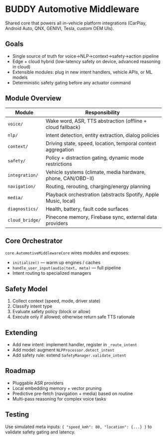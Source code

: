 # BUDDY Automotive Middleware

Shared core that powers all in-vehicle platform integrations (CarPlay, Android Auto, QNX, GENIVI, Tesla, custom OEM UIs).

## Goals
- Single source of truth for voice→NLP→context→safety→action pipeline
- Edge + cloud hybrid (low-latency safety on device, advanced reasoning in cloud)
- Extensible modules: plug in new intent handlers, vehicle APIs, or ML models
- Deterministic safety gating before any actuator command

## Module Overview
| Module | Responsibility |
|--------|----------------|
| `voice/` | Wake word, ASR, TTS abstraction (offline + cloud fallback) |
| `nlp/` | Intent detection, entity extraction, dialog policies |
| `context/` | Driving state, speed, location, temporal context aggregation |
| `safety/` | Policy + distraction gating, dynamic mode restrictions |
| `integration/` | Vehicle systems (climate, media hardware, phone, CAN/OBD-II) |
| `navigation/` | Routing, rerouting, charging/energy planning |
| `media/` | Playback orchestration (abstracts Spotify, Apple Music, local) |
| `diagnostics/` | Health, battery, fault code surfaces |
| `cloud_bridge/` | Pinecone memory, Firebase sync, external data providers |

## Core Orchestrator
`core.AutomotiveMiddlewareCore` wires modules and exposes:
- `initialize()` — warm up engines / caches
- `handle_user_input(audio|text, meta)` — full pipeline
- Intent routing to specialized managers

## Safety Model
1. Collect context (speed, mode, driver state)
2. Classify intent type
3. Evaluate safety policy (block or allow)
4. Execute only if allowed; otherwise return safe TTS rationale

## Extending
- Add new intent: implement handler, register in `_route_intent`
- Add model: augment `NLPProcessor.detect_intent`
- Add safety rule: extend `SafetyManager.validate_intent`

## Roadmap
- Pluggable ASR providers
- Local embedding memory + vector pruning
- Predictive pre-fetch (navigation + media) based on routine
- Multi-pass reasoning for complex voice tasks

## Testing
Use simulated meta inputs: `{ "speed_kmh": 80, "location": {...} }` to validate safety gating and latency.

